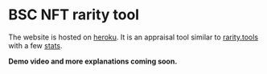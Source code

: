 # BSC NFT rarity tool

The website is hosted on [heroku](https://bsc-nft.herokuapp.com/). It is an appraisal tool similar to [rarity.tools](https://rarity.tools/) with a few [stats](https://bsc-nft.herokuapp.com/).


**Demo video and more explanations coming soon.**
